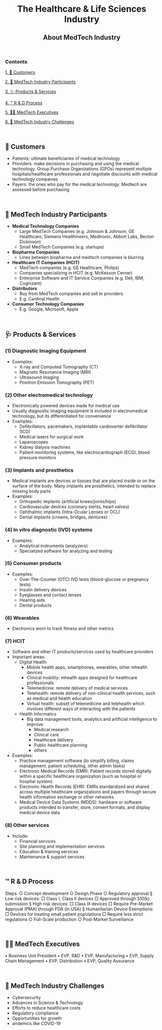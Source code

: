 <h1 align=center> The Healthcare & Life Sciences Industry </h1>

<h2 align=center> About MedTech Industry </h2>

<br>

### Contents

[1. 👨 Customers](#-customers)

[2. 🏥 MedTech Industry Participants](#-medtech-industry-participants)

[3. 🩺 Products & Services](#-products--services)

[4. ™ R & D Process](#-r--d-process)

[5. 👩‍💼 MedTech Executives](#-medtech-executives)

[6. 🤔 MedTech Industry Challenges](#-medtech-industry-challenges)

<br>

##  👨 Customers

* Patients: ultimate beneficiaries of medical technology
* Providers: make decisions in purchasing and using the medical technology. Group Purchase Organizations (GPOs) represent multiple hospitals/healthcare professionals and negotiate discounts with medical technology companies
* Payers: the ones who pay for the medical technology. Medtech are assessed before purchasing

<br>

## 🏥 MedTech Industry Participants

* **Medical Technology Companies**
  * Large MedTech Companies (e.g. Johnson & Johnson, GE Healthcare, Siemens Healthineers, Medtronic, Abbott Labs, Becton Dickinson)
  * Small MedTech Companies (e.g. startups)
* **Biopharma Companies**
  * Lines between biopharma and medtech companies is blurring
* **Healthcare IT Companies (HCIT)**
  * MedTech companies (e.g. GE Healthcare, Philips)
  * Companies specializing in HCIT (e.g. McKesson Cerner)
  * Enterprise Software and IT Service Companies (e.g. Dell, IBM, Cognizant)
* **Distributors**
  * Buy from MedTech companies and sell to providers
  * E.g. Cardinal Health
* **Consumer Technology Companies**
  * E.g. Google, Microsoft, Apple

<br>


## 🩺 Products & Services

### (1) Diagnostic Imaging Equipment
* Examples:
  * X-ray and Computed Tomography (CT)
  * Magnetic Resonance Imaging (MRI) 
  * Ultrasound imaging
  * Positron Emission Tomography (PET)
### (2) Other electromedical technology
* Electronically powered devices made for medical use
* Usually diagnostic imaging equipment is included in electromedical technology, but its differentiated for convenience
* Examples:
  * Defibrillators, pacemakers, implantable cardioverter defibrillator (ICD)
  * Medical lasers for surgical work
  * Laparoscopes 
  * Kidney dialysis machines
  * Patient monitoring systems, like electrocardiograph (ECG), blood pressure monitors
### (3) Implants and prosthetics
* Medical implants are devices or tissues that are placed inside or on the surface of the body. Many implants are prosthetics, intended to replace missing body parts
* Examples:
  * Orthopedic implants (artificial knees/joints/hips)
  * Cardiovascular devices (coronary stents, heart valves)
  * Ophthalmic implants (Intra-Ocular Lenses or OCL)
  * Dental implants (crowns, bridges, dentures)
### (4) In vitro diagnostic (IVD) systems
* Examples:
  * Analytical instruments (analyzers)
  * Specialized software for analyzing and testing
### )5) Consumer products
* Examples:
  * Over-The-Counter (OTC) IVD tests (blood-glucose or pregnancy tests)
  * Insulin delivery devices
  * Eyeglasses and contact lenses
  * Hearing aids
  * Dental products
### (6) Wearables
* Electronics worn to track fitness and other metrics
### (7) HCIT
* Software and other IT products/services used by healthcare providers
* Important areas:
  * Digital Health
    * Mobile health apps, smartphones, wearables, other mhealth devices
    * Clinical mobility: mhealth apps designed for healthcare professionals
    * Telemedicine: remote delivery of medical services
    * Telehealth: remote delivery of non-clinical health services, such as medical and health education
    * Virtual health: subset of telemedicine and telehealth which involves different ways of interacting with the patients
  * Health Informatics
    * Big data management tools, analytics and artificial intelligence to improve:
      * Medical research
      * Clinical care
      * Healthcare delivery
      * Public healthcare planning
      * others
* Examples:
  * Practice management software (to simplify billing, claims management, patient scheduling, other admin tasks)
  * Electronic Medical Records (EMR): Patient records stored digitally within a specific healthcare organization (such as hospital or hospital system)
  * Electronic Health Records (EHR): EMRs standardized and shared across multiple healthcare organizations and payers through secure health information exchange or other networks
  * Medical Device Data Systems (MDDS): hardware or software products intended to transfer, store, convert formats, and display medical device data
### (8) Other services
* Include:
  * Financial services
  * Site planning and implementation services
  * Education & training services
  * Maintenance & support services

<br>


## ™ R & D Process

Steps:
○ Concept development
○ Design Phase
○ Regulatory approval
  § Low risk devices:
    □ Class I, Class II devices
    □ Approved through 510(k) submission
  § High risk devices:
    □ Class III devices
    □ Require Pre-Market Approval (PMA) through FDA (in USA)
  § Humanitarian Device Exemptions:
    □ Devices for treating small patient populations
    □ Require less strict regulations
○ Full-Scale production
○ Post-Market Surveillance

<br>


## 👩‍💼 MedTech Executives

• Business Unit President
• EVP, R&D
• EVP, Manufacturing
• EVP, Supply Chain Management
• EVP, Distribution
• EVP, Quality Assurance 

<br>


## 🤔 MedTech Industry Challenges

* Cybersecurity
* Advances in Science & Technology
* Efforts to reduce healthcare costs
* Regulatory compliance
* Opportunities for growth
* andemics like COVID-19

<br>

